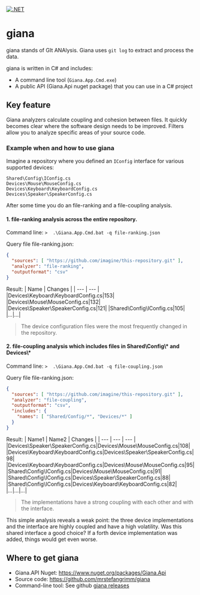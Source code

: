 [![.NET](https://github.com/mrstefangrimm/giana/actions/workflows/ci.yml/badge.svg)](https://github.com/mrstefangrimm/giana/actions/workflows/ci.yml)

# giana

giana stands of GIt ANAlysis. Giana uses `git log` to extract and process the data.

giana is written in C# and includes:
 - A command line tool (`Giana.App.Cmd.exe`)
 - A public API (Giana.Api nuget package) that you can use in a C# project


## Key feature

Giana analyzers calculate coupling and cohesion between files. It quickly becomes clear where the software design needs to be improved. Filters allow you to analyze specific areas of your source code.

### Example when and how to use giana

Imagine a repository where you defined an `IConfig` interface for various supported devices:

```
Shared\Config\IConfig.cs
Devices\Mouse\MouseConfig.cs
Devices\Keyboard\KeyboardConfig.cs
Devices\Speaker\SpeakerConfig.cs
```

After some time you do an file-ranking and a file-coupling analysis.

#### 1. file-ranking analysis across the entire repository.

Command line:
`>  .\Giana.App.Cmd.bat -q file-ranking.json`

Query file file-ranking.json:
```json
{
  "sources": [ "https://github.com/imagine/this-repository.git" ],
  "analyzer": "file-ranking",
  "outputformat": "csv"
}
```

Result:
| Name | Changes |
| --- | --- |
|Devices\Keyboard\KeyboardConfig.cs|153|
|Devices\Mouse\MouseConfig.cs|132|
|Devices\Speaker\SpeakerConfig.cs|121|
|Shared\Config\IConfig.cs|105|
|*...*|*...*|
  > The device configuration files were the most frequently changed in the repository.

#### 2. file-coupling analysis which includes files in Shared\Config\\* and Devices\\*

Command line:
`>  .\Giana.App.Cmd.bat -q file-coupling.json`

Query file file-ranking.json:
```json
{
  "sources": [ "https://github.com/imagine/this-repository.git" ],
  "analyzer": "file-coupling",
  "outputformat": "csv",
  "includes": {
    "names": [ "Shared/Config/*", "Devices/*" ]
  }
}
```

Result:
| Name1 | Name2 | Changes |
| --- | --- | --- |
|Devices\Speaker\SpeakerConfig.cs|Devices\Mouse\MouseConfig.cs|108|
|Devices\Keyboard\KeyboardConfig.cs|Devices\Speaker\SpeakerConfig.cs|98|
|Devices\Keyboard\KeyboardConfig.cs|Devices\Mouse\MouseConfig.cs|95|
|Shared\Config\IConfig.cs|Devices\Mouse\MouseConfig.cs|91|
|Shared\Config\IConfig.cs|Devices\Speaker\SpeakerConfig.cs|88|
|Shared\Config\IConfig.cs|Devices\Keyboard\KeyboardConfig.cs|82|
|*...*|*...*|*...*|
  > The implementations have a strong coupling with each other and with the interface.


This simple analysis reveals a weak point: the three device implementations and the interface are highly coupled and have a high volatility.
Was this shared interface a good choice? If a forth device implementation was added, things would get even worse.

## Where to get giana

 - Giana.API Nuget: https://www.nuget.org/packages/Giana.Api
 - Source code: https://github.com/mrstefangrimm/giana
 - Command-line tool: See github [giana releases](https://github.com/mrstefangrimm/giana/releases)
